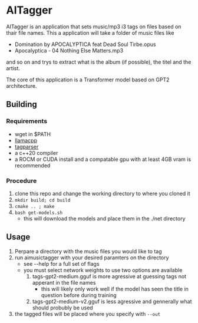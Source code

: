 # AITagger

AITagger is an application that sets music/mp3 i3 tags on files based on thair file names.
This a application will take a folder of music files like

* Domination by APOCALYPTICA feat Dead Soul Tirbe.opus
* Apocalyptica - 04 Nothing Else Matters.mp3

and so on and trys to extract what is the album (if possible), the titel and the artist.

The core of this application is a Transformer model based on GPT2 architecture.

## Building

### Requirements

* wget in $PATH
* [llamacpp](https://github.com/ggerganov/llama.cpp)
* [tagparser](https://github.com/Martchus/tagparser)
* a c++20 compiler
* a ROCM or CUDA install and a compatable gpu with at least 4GB vram is recommended


### Procedure

1. clone this repo and change the working directory to where you cloned it
2. `mkdir build; cd build`
3. `cmake .. ; make`
4. `bash get-models.sh`
	* this will download the models and place them in the ./net directory

## Usage

1. Perpare a directory with the music files you would like to tag
2. run aimusictagger with your desired paramters on the directory
	* see --help for a full set of flags
	* you must select network weights to use two options are available
		1. tags-gpt2-medium.gguf is more agressive at guessing tags not apperant in the file names
			* this will likely only work well if the model has seen the title in question before during training
		2. tags-gpt2-medium-v2.gguf is less agressive and gennerally what should probubly be used
3. the tagged files will be placed where you specify with `--out`

